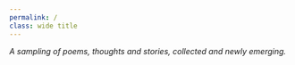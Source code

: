 ```yaml
---
permalink: /
class: wide title
---
```


*A sampling of poems, thoughts and stories, collected and newly emerging.*  
